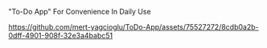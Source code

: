 "To-Do App" For Convenience In Daily Use
 
 


https://github.com/mert-yagcioglu/ToDo-App/assets/75527272/8cdb0a2b-0dff-4901-908f-32e3a4babc51

